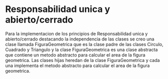 # Responsabilidad unica y abierto/cerrado
Para la implementacion de los principios de Responsabilidad unica y abierto/cerrado destacando la independencia de las clases se creo una clase llamada FiguraGeometrica que es la clase padre de las clases Circulo, Cuadrado y Triangulo y la clase FiguraGeometrica es una clase abstracta que contiene un metodo abstracto para calcular el area de la figura geometrica. Las clases hijas heredan de la clase FiguraGeometrica y cada una implementa el metodo abstracto para calcular el area de la figura geometrica.